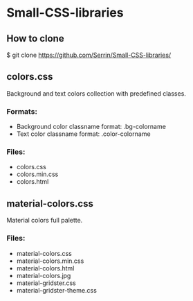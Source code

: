 # Small-CSS-libraries

## How to clone

$ git clone https://github.com/Serrin/Small-CSS-libraries/

## colors.css
Background and text colors collection with predefined classes.

### Formats:
- Background color classname format: .bg-colorname
- Text color classname format: .color-colorname

### Files:
- colors.css
- colors.min.css
- colors.html

## material-colors.css
Material colors full palette.

### Files:
- material-colors.css
- material-colors.min.css
- material-colors.html
- material-colors.jpg
- material-gridster.css
- material-gridster-theme.css
